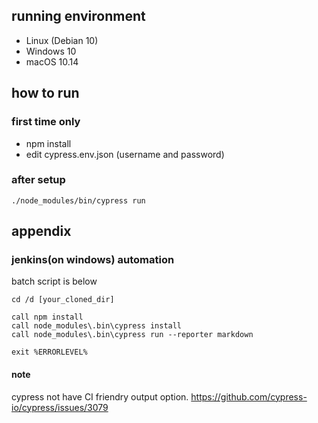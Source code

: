 ## running environment

* Linux (Debian 10)
* Windows 10
* macOS 10.14

## how to run

### first time only

* npm install
* edit cypress.env.json (username and password)

### after setup 

```
./node_modules/bin/cypress run
```


## appendix

### jenkins(on windows) automation

batch script is below

```
cd /d [your_cloned_dir]

call npm install
call node_modules\.bin\cypress install
call node_modules\.bin\cypress run --reporter markdown

exit %ERRORLEVEL%
```

#### note

cypress not have CI friendry output option.
https://github.com/cypress-io/cypress/issues/3079